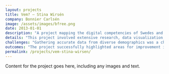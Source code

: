 ```yaml
---
layout: projects
title: Vem? – Stina Wirsén
company: Bonnier Carlsén
image: /assets/images/bfree.png
date: 2013-01-01
description: "A project mapping the digital competencies of Swedes and providing key insights into digital literacy across various demographics."
details: "This project involved extensive research, data visualization, and collaboration with digital literacy experts. The aim was to create a comprehensive overview of digital skills in Sweden."
challenges: "Gathering accurate data from diverse demographics was a challenge, as was designing a user-friendly visualization format that made the insights accessible to a wide audience."
outcomes: "The project successfully highlighted areas for improvement in digital literacy and provided a roadmap for future educational initiatives in Sweden."
permalink: /projects/vem-stina-wirsen/
---
```

Content for the project goes here, including any images and text.